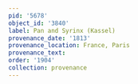 ```yaml
---
pid: '5678'
object_id: '3840'
label: Pan and Syrinx (Kassel)
provenance_date: '1813'
provenance_location: France, Paris
provenance_text:
order: '1904'
collection: provenance
---
```

